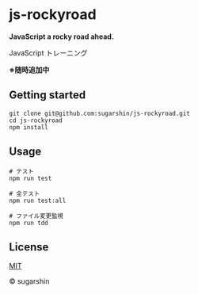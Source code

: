# js-rockyroad

**JavaScript a rocky road ahead.**

JavaScript トレーニング

**※随時追加中**

## Getting started

```
git clone git@github.com:sugarshin/js-rockyroad.git
cd js-rockyroad
npm install
```

## Usage

```
# テスト
npm run test

# 全テスト
npm run test:all

# ファイル変更監視
npm run tdd
```

## License

[MIT][license-url]

© sugarshin

[license-url]: http://sugarshin.mit-license.org/

